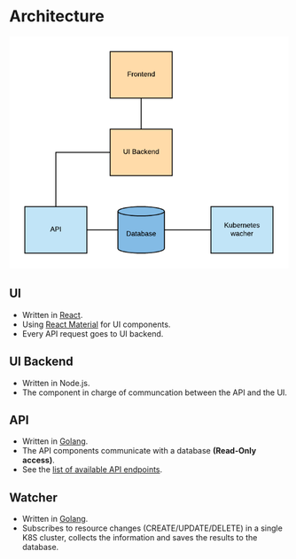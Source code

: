 # Architecture
![Architecture Diagram](../images/architecture.png)

## UI 
- Written in [React](https://reactjs.org/).
- Using [React Material](https://material-ui.com/) for UI components.
- Every API request goes to UI backend.

## UI Backend
- Written in Node.js.
- The component in charge of communcation between the API and the UI.

## API
- Written in [Golang](https://golang.org/).
- The API components communicate with a database **(Read-Only access)**.
- See the [list of available API endpoints](api-endpoints.md).

## Watcher
- Written in [Golang](https://golang.org/).
- Subscribes to resource changes (CREATE/UPDATE/DELETE) in a single K8S cluster, collects the information and saves the results to the database. 


